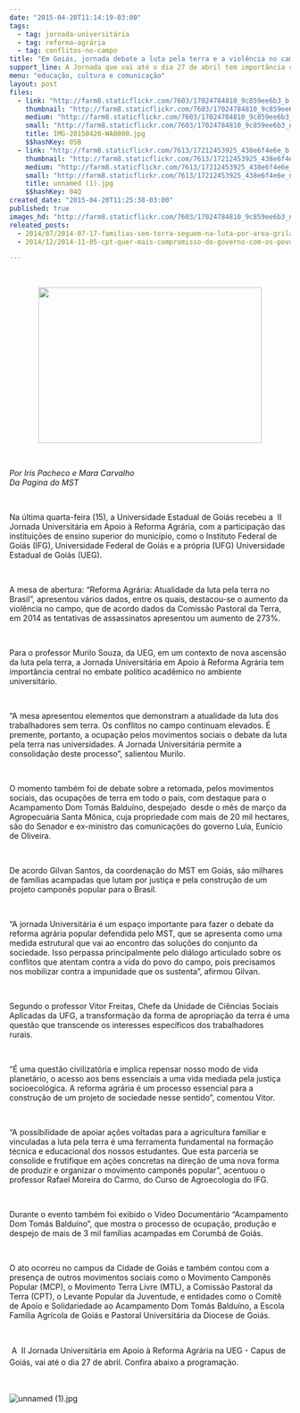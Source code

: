 ```yaml
---
date: "2015-04-20T11:14:19-03:00"
tags:
  - tag: jornada-universitária
  - tag: reforma-agrária
  - tag: conflitos-no-campo
title: "Em Goiás, jornada debate a luta pela terra e a violência no campo brasileiro"
support_line: A Jornada que vai até o dia 27 de abril tem importância central no embate político acadêmico no ambiente universitário.
menu: "educação, cultura e comunicação"
layout: post
files:
  - link: "http://farm8.staticflickr.com/7603/17024784810_9c859ee6b3_b.jpg"
    thumbnail: "http://farm8.staticflickr.com/7603/17024784810_9c859ee6b3_t.jpg"
    medium: "http://farm8.staticflickr.com/7603/17024784810_9c859ee6b3_z.jpg"
    small: "http://farm8.staticflickr.com/7603/17024784810_9c859ee6b3_n.jpg"
    title: IMG-20150420-WA0000.jpg
    $$hashKey: 05B
  - link: "http://farm8.staticflickr.com/7613/17212453925_438e6f4e6e_b.jpg"
    thumbnail: "http://farm8.staticflickr.com/7613/17212453925_438e6f4e6e_t.jpg"
    medium: "http://farm8.staticflickr.com/7613/17212453925_438e6f4e6e_z.jpg"
    small: "http://farm8.staticflickr.com/7613/17212453925_438e6f4e6e_n.jpg"
    title: unnamed (1).jpg
    $$hashKey: 04Q
created_date: "2015-04-20T11:25:38-03:00"
published: true
images_hd: "http://farm8.staticflickr.com/7603/17024784810_9c859ee6b3_n.jpg"
releated_posts:
  - 2014/07/2014-07-17-familias-sem-terra-seguem-na-luta-por-area-grilada-em-abelardo-luz.md
  - 2014/12/2014-11-05-cpt-quer-mais-compromisso-do-governo-com-os-povos-que-lutam-pela-terra.md

---
```

<p>&nbsp;</p>

<p style="text-align:center"><img alt="" height="279" src="http://farm8.staticflickr.com/7603/17024784810_9c859ee6b3_n.jpg" width="400" /></p>

<p>&nbsp;</p>

<p><em>Por Iris Pacheco e Mara Carvalho<br />
Da Pagina do MST</em></p>

<p>&nbsp;</p>

<p>Na &uacute;ltima quarta-feira (15), a Universidade Estadual de Goi&aacute;s recebeu a &nbsp;II Jornada Universit&aacute;ria em Apoio &agrave; Reforma Agr&aacute;ria, com a participa&ccedil;&atilde;o das institui&ccedil;&otilde;es de ensino superior do munic&iacute;pio, como o Instituto Federal de Goi&aacute;s (IFG), Universidade Federal de Goi&aacute;s e a pr&oacute;pria (UFG) Universidade Estadual de Goi&aacute;s (UEG).</p>

<p>&nbsp;</p>

<p>A mesa de abertura: &ldquo;Reforma Agr&aacute;ria: Atualidade da luta pela terra no Brasil&rdquo;, apresentou v&aacute;rios dados, entre os quais, destacou-se o aumento da viol&ecirc;ncia no campo, que de acordo dados da Comiss&atilde;o Pastoral da Terra, em 2014 as tentativas de assassinatos apresentou um aumento de 273%.&nbsp;</p>

<p>&nbsp;</p>

<p>Para o professor Murilo Souza, da UEG, em um contexto de nova ascens&atilde;o da luta pela terra, a Jornada Universit&aacute;ria em Apoio &agrave; Reforma Agr&aacute;ria tem import&acirc;ncia central no embate pol&iacute;tico acad&ecirc;mico no ambiente universit&aacute;rio.</p>

<p>&nbsp;</p>

<p>&ldquo;A mesa apresentou elementos que demonstram a atualidade da luta dos trabalhadores sem terra. Os conflitos no campo continuam elevados. &Eacute; premente, portanto, a ocupa&ccedil;&atilde;o pelos movimentos sociais o debate da luta pela terra nas universidades. A Jornada Universit&aacute;ria permite a consolida&ccedil;&atilde;o deste processo&rdquo;, salientou Murilo.</p>

<p>&nbsp;</p>

<p>O momento tamb&eacute;m foi de debate sobre a retomada, pelos movimentos sociais, das ocupa&ccedil;&otilde;es de terra em todo o pa&iacute;s, com destaque para o Acampamento Dom Tom&aacute;s Baldu&iacute;no, despejado &nbsp;desde o m&ecirc;s de mar&ccedil;o da Agropecu&aacute;ria Santa M&ocirc;nica, cuja propriedade com mais de 20 mil hectares, s&atilde;o do Senador e ex-ministro das comunica&ccedil;&otilde;es do governo Lula, Eun&iacute;cio de Oliveira.&nbsp;</p>

<p>&nbsp;</p>

<p>De acordo Gilvan Santos, da coordena&ccedil;&atilde;o do MST em Goi&aacute;s, s&atilde;o milhares de fam&iacute;lias acampadas que lutam por justi&ccedil;a e pela constru&ccedil;&atilde;o de um projeto campon&ecirc;s popular para o Brasil.</p>

<p>&nbsp;</p>

<p>&ldquo;A jornada Universit&aacute;ria &eacute; um espa&ccedil;o importante para fazer o debate da reforma agr&aacute;ria popular defendida pelo MST, que se apresenta como uma medida estrutural que vai ao encontro das solu&ccedil;&otilde;es do conjunto da sociedade. Isso perpassa principalmente pelo di&aacute;logo articulado sobre os conflitos que atentam contra a vida do povo do campo, pois precisamos nos mobilizar contra a impunidade que os sustenta&rdquo;, afirmou Gilvan.&nbsp;</p>

<p>&nbsp;</p>

<p>Segundo o professor Vitor Freitas, Chefe da Unidade de Ci&ecirc;ncias Sociais Aplicadas da UFG, a transforma&ccedil;&atilde;o da forma de apropria&ccedil;&atilde;o da terra &eacute; uma quest&atilde;o que transcende os interesses espec&iacute;ficos dos trabalhadores rurais.&nbsp;</p>

<p>&nbsp;</p>

<p>&ldquo;&Eacute; uma quest&atilde;o civilizat&oacute;ria e implica repensar nosso modo de vida planet&aacute;rio, o acesso aos bens essenciais a uma vida mediada pela justi&ccedil;a socioecol&oacute;gica. A reforma agr&aacute;ria &eacute; um processo essencial para a constru&ccedil;&atilde;o de um projeto de sociedade nesse sentido&rdquo;, comentou Vitor.</p>

<p>&nbsp;</p>

<p>&ldquo;A possibilidade de apoiar a&ccedil;&otilde;es voltadas para a agricultura familiar e vinculadas a luta pela terra &eacute; uma ferramenta fundamental na forma&ccedil;&atilde;o t&eacute;cnica e educacional dos nossos estudantes. Que esta parceria se consolide e frutifique em a&ccedil;&otilde;es concretas na dire&ccedil;&atilde;o de uma nova forma de produzir e organizar o movimento campon&ecirc;s popular&rdquo;, acentuou o professor Rafael Moreira do Carmo, do Curso de Agroecologia do IFG.</p>

<p>&nbsp;</p>

<p>Durante o evento tamb&eacute;m foi exibido o V&iacute;deo Document&aacute;rio &ldquo;Acampamento Dom Tom&aacute;s Baldu&iacute;no&rdquo;, que mostra o processo de ocupa&ccedil;&atilde;o, produ&ccedil;&atilde;o e despejo de mais de 3 mil fam&iacute;lias acampadas em Corumb&aacute; de Goi&aacute;s.&nbsp;</p>

<p>&nbsp;</p>

<p>O ato ocorreu no campus da Cidade de Goi&aacute;s e tamb&eacute;m contou com a presen&ccedil;a de outros movimentos sociais como o Movimento Campon&ecirc;s Popular (MCP), o Movimento Terra Livre (MTL), a Comiss&atilde;o Pastoral da Terra (CPT), o Levante Popular da Juventude, e entidades como o Comit&ecirc; de Apoio e Solidariedade ao Acampamento Dom Tom&aacute;s Baldu&iacute;no, a Escola Fam&iacute;lia Agr&iacute;cola de Goi&aacute;s e Pastoral Universit&aacute;ria da Diocese de Goi&aacute;s.&nbsp;</p>

<p>&nbsp;</p>

<p><span style="line-height: 20.7999992370605px;">&nbsp;A&nbsp; II Jornada Universit&aacute;ria em Apoio &agrave; Reforma Agr&aacute;ria na UEG - Capus de Goi&aacute;s, vai at&eacute; o dia 27 de abril. Confira abaixo a programa&ccedil;&atilde;o.&nbsp;</span></p>

<p>&nbsp;</p>

<p><img alt="unnamed (1).jpg" ng-click="$parent._index = $index;" src="http://farm8.staticflickr.com/7613/17212453925_438e6f4e6e_t.jpg" title="unnamed (1).jpg" /></p>
